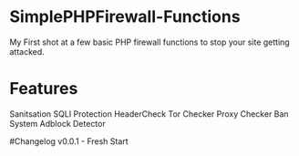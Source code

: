 # SimplePHPFirewall-Functions
My First shot at a few basic PHP firewall functions to stop your site getting attacked.

# Features

Sanitsation
SQLI Protection
HeaderCheck
Tor Checker
Proxy Checker
Ban System
Adblock Detector

#Changelog
v0.0.1 - Fresh Start
